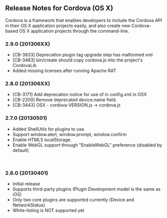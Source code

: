 <!--
#
# Licensed to the Apache Software Foundation (ASF) under one
# or more contributor license agreements.  See the NOTICE file
# distributed with this work for additional information
# regarding copyright ownership.  The ASF licenses this file
# to you under the Apache License, Version 2.0 (the
# "License"); you may not use this file except in compliance
# with the License.  You may obtain a copy of the License at
# 
# http://www.apache.org/licenses/LICENSE-2.0
# 
# Unless required by applicable law or agreed to in writing,
# software distributed under the License is distributed on an
# "AS IS" BASIS, WITHOUT WARRANTIES OR CONDITIONS OF ANY
#  KIND, either express or implied.  See the License for the
# specific language governing permissions and limitations
# under the License.
#
-->
## Release Notes for Cordova (OS X) ##
 
 Cordova is a framework that enables developers to include the Cordova API in their OS X application projects easily, and also create new Cordova-based OS X application projects through the command-line.

### 2.9.0 (201306XX) ###

* [CB-3833] Deprecation plugin tag upgrade step has malformed xml
* [CB-3463] bin/create should copy cordova.js into the project's CordovaLib
* Added missing licenses after running Apache RAT

### 2.8.0 (201306XX) ###

* [CB-3171] Add deprecation notice for use of <plugin> in config.xml in OSX
* [CB-2200] Remove deprecated device.name field.
* [CB-3443] OSX - cordova-VERSION.js -> cordova.js

### 2.7.0 (20130501) ###

* Added ShellUtils for plugins to use.
* Support window.alert, window.prompt, window.confirm
* Enable HTML5 localStorage.
* Enable WebGL support through "EnableWebGL" preference (disabled by default)

<br />

### 2.6.0 (20130401) ###

* Initial release
* Supports third-party plugins (Plugin Development model is the same as iOS)
* Only two core plugins are supported currently (Device and NetworkStatus)
* White-listing is NOT supported yet
<br />

